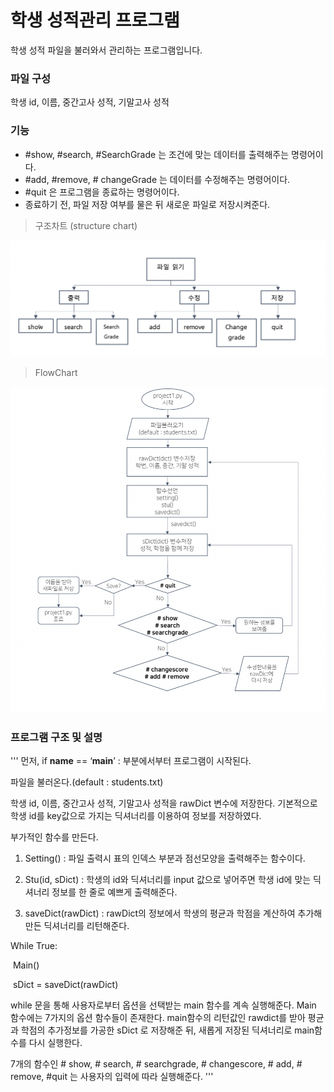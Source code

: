 # 학생 성적관리 프로그램



학생 성적 파일을 불러와서 관리하는 프로그램입니다.



### 파일 구성

학생 id, 이름, 중간고사 성적, 기말고사 성적



### 기능

- #show, #search, #SearchGrade 는 조건에 맞는 데이터를 출력해주는 명령어이다.
- #add, #remove, # changeGrade 는 데이터를 수정해주는 명령어이다.
- #quit 은 프로그램을 종료하는 명령어이다.
- 종료하기 전, 파일 저장 여부를 물은 뒤 새로운 파일로 저장시켜준다.






> 구조차트 (structure chart)




![](structurechart.png)








> FlowChart





![](flowchart.png)




### 프로그램 구조 및 설명


'''
먼저, if __name__ == ‘__main__’ : 부분에서부터 프로그램이 시작된다.

파일을 불러온다.(default : students.txt)

학생 id, 이름, 중간고사 성적, 기말고사 성적을 rawDict 변수에 저장한다. 기본적으로 학생 id를 key값으로 가지는 딕셔너리를 이용하여 정보를 저장하였다.

부가적인 함수를 만든다.

1. Setting() : 파일 출력시 표의 인덱스 부분과 점선모양을 출력해주는 함수이다.

2. Stu(id, sDict) : 학생의 id와 딕셔너리를 input 값으로 넣어주면 학생 id에 맞는 딕셔너리 정보를 한 줄로 예쁘게 출력해준다.

3. saveDict(rawDict) : rawDict의 정보에서 학생의 평균과 학점을 계산하여 추가해 만든 딕셔너리를 리턴해준다.





While True:

​     Main()

​     sDict = saveDict(rawDict)

 

while 문을 통해 사용자로부터 옵션을 선택받는 main 함수를 계속 실행해준다. Main 함수에는 7가지의 옵션 함수들이 존재한다. main함수의 리턴값인 rawdict를 받아 평균과 학점의 추가정보를 가공한 sDict 로 저장해준 뒤, 새롭게 저장된 딕셔너리로 main함수를 다시 실행한다.

 

7개의 함수인 # show, # search, # searchgrade, # changescore, # add, # remove, #quit 는 사용자의 입력에 따라 실행해준다.
'''
